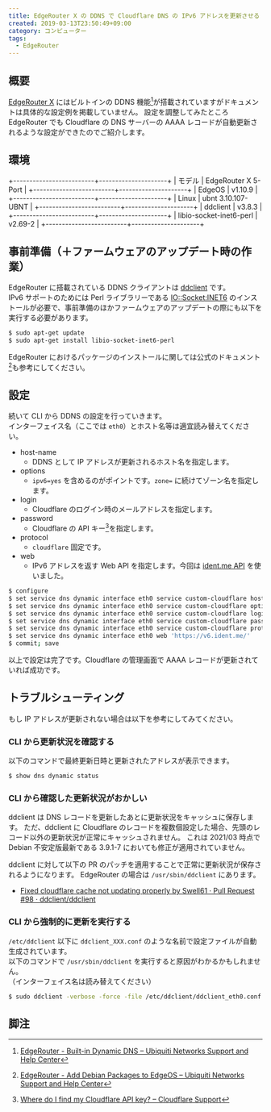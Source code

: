 ```yaml
---
title: EdgeRouter X の DDNS で Cloudflare DNS の IPv6 アドレスを更新させる
created: 2019-03-13T23:50:49+09:00
category: コンピューター
tags:
  - EdgeRouter
---
```

## 概要

[EdgeRouter X](https://www.ui.com/edgemax/edgerouter-x/) にはビルトインの DDNS 機能[^1]が搭載されていますがドキュメントは具体的な設定例を掲載していません。
設定を調整してみたところ EdgeRouter でも Cloudflare の DNS サーバーの AAAA レコードが自動更新されるような設定ができたのでご紹介します。

## 環境

+-------------------------+---------------------+
| モデル                  | EdgeRouter X 5-Port |
+-------------------------+---------------------+
| EdgeOS                  | v1.10.9             |
+-------------------------+---------------------+
| Linux                   | ubnt 3.10.107-UBNT  |
+-------------------------+---------------------+
| ddclient                | v3.8.3              |
+-------------------------+---------------------+
| libio-socket-inet6-perl | v2.69-2             |
+-------------------------+---------------------+

## 事前準備（＋ファームウェアのアップデート時の作業）

EdgeRouter に搭載されている DDNS クライアントは [ddclient](https://sourceforge.net/projects/ddclient/) です。  
IPv6 サポートのためには Perl ライブラリーである [IO::Socket:INET6](https://packages.debian.org/jessie/libio-socket-inet6-perl) のインストールが必要で、事前準備のほかファームウェアのアップデートの際にも以下を実行する必要があります。

<!-- more -->

```bash
$ sudo apt-get update
$ sudo apt-get install libio-socket-inet6-perl
```

EdgeRouter におけるパッケージのインストールに関しては公式のドキュメント[^2]も参考にしてください。

## 設定

続いて CLI から DDNS の設定を行っていきます。  
インターフェイス名（ここでは `eth0`）とホスト名等は適宜読み替えてください。

- host-name
  - DDNS として IP アドレスが更新されるホスト名を指定します。
- options
  - `ipv6=yes` を含めるのがポイントです。`zone=` に続けてゾーン名を指定します。
- login
  - Cloudflare のログイン時のメールアドレスを指定します。
- password
  - Cloudflare の API キー[^3]を指定します。
- protocol
  - `cloudflare` 固定です。
- web
  - IPv6 アドレスを返す Web API を指定します。今回は [ident.me API](https://api.ident.me/) を使いました。

```bash
$ configure
$ set service dns dynamic interface eth0 service custom-cloudflare host-name ddns.example.com
$ set service dns dynamic interface eth0 service custom-cloudflare options 'ipv6=yes, zone=example.com'
$ set service dns dynamic interface eth0 service custom-cloudflare login ******@*******.**
$ set service dns dynamic interface eth0 service custom-cloudflare password *************************************
$ set service dns dynamic interface eth0 service custom-cloudflare protocol cloudflare
$ set service dns dynamic interface eth0 web 'https://v6.ident.me/'
$ commit; save
```

以上で設定は完了です。Cloudflare の管理画面で AAAA レコードが更新されていれば成功です。

## トラブルシューティング

もし IP アドレスが更新されない場合は以下を参考にしてみてください。

### CLI から更新状況を確認する

以下のコマンドで最終更新日時と更新されたアドレスが表示できます。

```bash
$ show dns dynamic status
```

### CLI から確認した更新状況がおかしい

ddclient は DNS レコードを更新したあとに更新状況をキャッシュに保存します。
ただ、ddclient に Cloudflare のレコードを複数個設定した場合、先頭のレコード以外の更新状況が正常にキャッシュされません。
これは 2021/03 時点で Debian 不安定版最新である 3.9.1-7 においても修正が適用されていません。

ddclient に対して以下の PR のパッチを適用することで正常に更新状況が保存されるようになります。
EdgeRouter の場合は `/usr/sbin/ddclient` にあります。

- [Fixed cloudflare cache not updating properly by Swell61 · Pull Request #98 · ddclient/ddclient](https://github.com/ddclient/ddclient/pull/98)

### CLI から強制的に更新を実行する

`/etc/ddclient` 以下に `ddclient_XXX.conf` のような名前で設定ファイルが自動生成されています。  
以下のコマンドで `/usr/sbin/ddclient` を実行すると原因がわかるかもしれません。  
（インターフェイス名は読み替えてください）

```bash
$ sudo ddclient -verbose -force -file /etc/ddclient/ddclient_eth0.conf
```

## 脚注

[^1]: [EdgeRouter - Built-in Dynamic DNS – Ubiquiti Networks Support and Help Center](https://help.ubnt.com/hc/en-us/articles/204952234-EdgeRouter-Built-in-Dynamic-DNS)
[^2]: [EdgeRouter - Add Debian Packages to EdgeOS – Ubiquiti Networks Support and Help Center](https://help.ubnt.com/hc/en-us/articles/205202560-EdgeRouter-Add-Debian-Packages-to-EdgeOS)
[^3]: [Where do I find my Cloudflare API key? – Cloudflare Support](https://support.cloudflare.com/hc/en-us/articles/200167836-Where-do-I-find-my-Cloudflare-API-key-)
